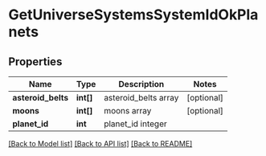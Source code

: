 # GetUniverseSystemsSystemIdOkPlanets

## Properties
Name | Type | Description | Notes
------------ | ------------- | ------------- | -------------
**asteroid_belts** | **int[]** | asteroid_belts array | [optional] 
**moons** | **int[]** | moons array | [optional] 
**planet_id** | **int** | planet_id integer | 

[[Back to Model list]](../README.md#documentation-for-models) [[Back to API list]](../README.md#documentation-for-api-endpoints) [[Back to README]](../README.md)


